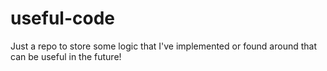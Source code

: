 # useful-code
Just a repo to store some logic that I've implemented or found around that can be useful in the future!
